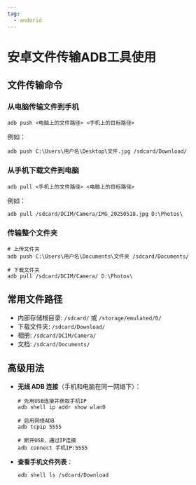 ```yaml
---
tag:
  - andorid
---
```


# 安卓文件传输ADB工具使用


## 文件传输命令

### 从电脑传输文件到手机

```
adb push <电脑上的文件路径> <手机上的目标路径>
```

例如：
```
adb push C:\Users\用户名\Desktop\文件.jpg /sdcard/Download/
```

### 从手机下载文件到电脑

```
adb pull <手机上的文件路径> <电脑上的目标路径>
```

例如：
```
adb pull /sdcard/DCIM/Camera/IMG_20250518.jpg D:\Photos\
```

### 传输整个文件夹

```
# 上传文件夹
adb push C:\Users\用户名\Documents\文件夹 /sdcard/Documents/

# 下载文件夹
adb pull /sdcard/DCIM/Camera/ D:\Photos\
```

## 常用文件路径

- 内部存储根目录: `/sdcard/` 或 `/storage/emulated/0/`
- 下载文件夹: `/sdcard/Download/`
- 相册: `/sdcard/DCIM/Camera/`
- 文档: `/sdcard/Documents/`


## 高级用法

- **无线 ADB 连接**（手机和电脑在同一网络下）：
  ```
  # 先用USB连接并获取手机IP
  adb shell ip addr show wlan0
  
  # 启用网络ADB
  adb tcpip 5555
  
  # 断开USB，通过IP连接
  adb connect 手机IP:5555
  ```

- **查看手机文件列表**：
  ```
  adb shell ls /sdcard/Download
  ```